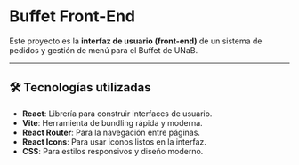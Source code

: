 # Buffet Front-End

Este proyecto es la **interfaz de usuario (front-end)** de un sistema de pedidos y gestión de menú para el Buffet de UNaB. 

---

## 🛠 Tecnologías utilizadas

- **React**: Librería para construir interfaces de usuario.
- **Vite**: Herramienta de bundling rápida y moderna.
- **React Router**: Para la navegación entre páginas.
- **React Icons**: Para usar iconos listos en la interfaz.
- **CSS**: Para estilos responsivos y diseño moderno.